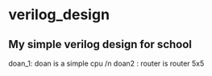# verilog_design
My simple verilog design for school
-----------------------------------
doan_1: doan is a simple cpu /n
doan2 : router is router 5x5
